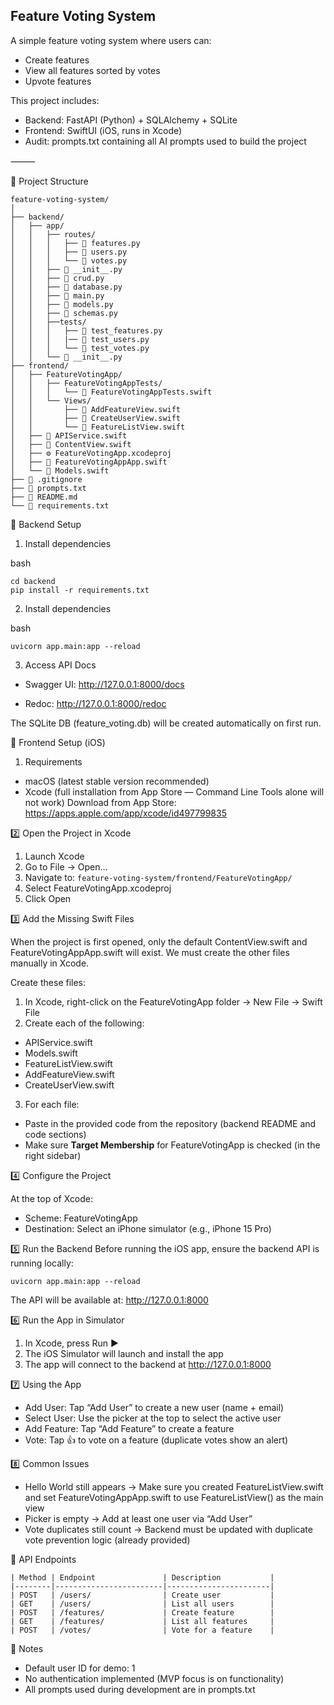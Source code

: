## Feature Voting System

A simple feature voting system where users can:
- Create features
- View all features sorted by votes
- Upvote features

This project includes:
- Backend: FastAPI (Python) + SQLAlchemy + SQLite
- Frontend: SwiftUI (iOS, runs in Xcode)
-  Audit: prompts.txt containing all AI prompts used to build the project

⸻

📂 Project Structure
```
feature-voting-system/
│
├── backend/
│   ├── app/
│   │   ├── routes/
│   │   │   ├── 🐍 features.py
│   │   │   ├── 🐍 users.py
│   │   │   └── 🐍 votes.py
│   │   ├── 🐍 __init__.py
│   │   ├── 🐍 crud.py
│   │   ├── 🐍 database.py
│   │   ├── 🐍 main.py
│   │   ├── 🐍 models.py
│   │   ├── 🐍 schemas.py
│   │   ├──tests/
│   │   │   ├── 🐍 test_features.py
│   │   │   |── 🐍 test_users.py
│   │   │   └── 🐍 test_votes.py
│   │   └── 🐍 __init__.py
├── frontend/
│   ├── FeatureVotingApp/
│   │   ├── FeatureVotingAppTests/
│   │   │   └── 🍎 FeatureVotingAppTests.swift
│   │   └── Views/
│   │       ├── 🍎 AddFeatureView.swift
│   │       ├── 🍎 CreateUserView.swift
│   │       └── 🍎 FeatureListView.swift       
│   ├── 🍎 APIService.swift
│   ├── 🍎 ContentView.swift
│   ├── ⚙️ FeatureVotingApp.xcodeproj
│   ├── 🍎 FeatureVotingAppApp.swift
│   └── 🍎 Models.swift
├── 📄 .gitignore
├── 📄 prompts.txt
├── 📄 README.md
└── 📄 requirements.txt
```


🚀 Backend Setup
1.	Install dependencies

bash
```
cd backend
pip install -r requirements.txt
```

2. Install dependencies

bash
```
uvicorn app.main:app --reload
```

3.	Access API Docs

-	Swagger UI: <http://127.0.0.1:8000/docs>

-	Redoc: <http://127.0.0.1:8000/redoc>

The SQLite DB (feature_voting.db) will be created automatically on first run.

📱 Frontend Setup (iOS)
1.	Requirements
- macOS (latest stable version recommended)
- Xcode (full installation from App Store — Command Line Tools alone will not work)
Download from App Store: https://apps.apple.com/app/xcode/id497799835

2️⃣ Open the Project in Xcode
1. Launch Xcode
2. Go to File → Open…
3. Navigate to: 
```feature-voting-system/frontend/FeatureVotingApp/```
4.	Select FeatureVotingApp.xcodeproj
5.	Click Open

3️⃣ Add the Missing Swift Files

When the project is first opened, only the default ContentView.swift and FeatureVotingAppApp.swift will exist.
We must create the other files manually in Xcode.

Create these files:
1.	In Xcode, right-click on the FeatureVotingApp folder → New File → Swift File
2.	Create each of the following:
- APIService.swift
- Models.swift
- FeatureListView.swift
-	AddFeatureView.swift
-	CreateUserView.swift
3.	For each file:
-	Paste in the provided code from the repository (backend README and code sections)
-	Make sure **Target Membership** for FeatureVotingApp is checked (in the right sidebar)

4️⃣ Configure the Project

At the top of Xcode:
- 	Scheme: FeatureVotingApp
- 	Destination: Select an iPhone simulator (e.g., iPhone 15 Pro)

5️⃣ Run the Backend
Before running the iOS app, ensure the backend API is running locally:
```cd backend
uvicorn app.main:app --reload
```

The API will be available at: http://127.0.0.1:8000

6️⃣ Run the App in Simulator
1.	In Xcode, press Run ▶️
2.	The iOS Simulator will launch and install the app
3.	The app will connect to the backend at http://127.0.0.1:8000

7️⃣ Using the App
- 	Add User: Tap “Add User” to create a new user (name + email)
-  Select User: Use the picker at the top to select the active user
-  Add Feature: Tap “Add Feature” to create a feature
-  Vote: Tap 👍 to vote on a feature (duplicate votes show an alert)

8️⃣ Common Issues
-	Hello World still appears
→ Make sure you created FeatureListView.swift and set FeatureVotingAppApp.swift to use FeatureListView() as the main view
-  Picker is empty
→ Add at least one user via “Add User”
-  Vote duplicates still count
→ Backend must be updated with duplicate vote prevention logic (already provided)

🧩 API Endpoints

```
| Method | Endpoint               | Description           |
|--------|------------------------|-----------------------|
| POST   | /users/                | Create user           |
| GET    | /users/                | List all users        |
| POST   | /features/             | Create feature        |
| GET    | /features/             | List all features     |
| POST   | /votes/                | Vote for a feature    |
```

📝 Notes
-	Default user ID for demo: 1
-	No authentication implemented (MVP focus is on functionality)
-	All prompts used during development are in prompts.txt